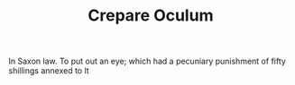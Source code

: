 ---
title: Crepare Oculum
letter: C
permalink: "/definitions/bld-crepare-oculum.html"
body: In Saxon law. To put out an eye; which had a pecuniary punishment of fifty shillings
  annexed to lt
published_at: '2018-07-07'
source: Black's Law Dictionary 2nd Ed (1910)
layout: post
---